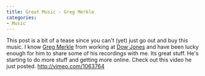 ```yaml
---
title: Great Music - Greg Merkle
categories:
- Music
---
```


This post is a bit of a tease since you can't (yet) just go out and buy this music. I know [Greg Merkle](http://www.merkleworks.com/) from working at [Dow Jones](http://www.dowjones.com/) and have been lucky enough for him to share some of his recordings with me. Its great stuff. He's starting to do more stuff and getting more online. Check out this video he just posted.
http://vimeo.com/1063764
